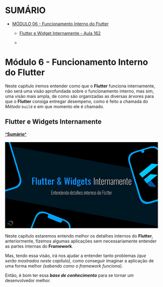 
# SUMÁRIO <a name='sumario'></a>

* [MÓDULO 06 - Funcionamento Interno do Flutter](#módulo-6---funcionamento-interno-do-flutter)
    * [Flutter e Widget Internamente - Aula 162](#flutter-widgets-internamente)

    * []()


# Módulo 6 - Funcionamento Interno do Flutter<a name='modulo-6'></a>

Neste capítulo iremos entender como que o **Flutter** funciona internamente, não será uma visão aprofundada sobre o funcionamento interno, mas sim, uma visão mais ampla, de como são organizadas as diversas árvores para que o **Flutter** consiga entregar desempeno, como é feito a chamada do *Método* `build` e em que momento ele é chamado.

## Flutter e Widgets Internamente <a name='flutter-widget-internamente'></a>

#### [^Sumário^](#sumario)

![](flutter_11_010_intro_modulo-1.png)

Neste capítulo estaremos entendo melhor os detalhes internos do **Flutter**, anteriormente, fizemos algumas aplicações sem necessariamente entender as partes internas do **Framework**.

Mas, tendo essa visão, irá nos ajudar a entender tanto problemas *(que serão mostrados neste capítulo)*, como conseguir imaginar a aplicação de uma forma melhor *(sabendo como o framework funciona)*.

Então, é bom ter essa ***base de conhecimento*** para se tornar um desenvolvedor melhor.